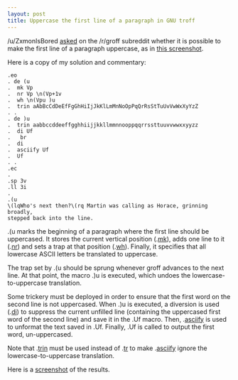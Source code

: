 ```yaml
---
layout: post
title: Uppercase the first line of a paragraph in GNU troff
---
```


/u/ZxmonIsBored [asked] on the /r/groff subreddit whether it is possible
to make the first line of a paragraph uppercase, as in [this screenshot].

[asked]: https://www.reddit.com/r/groff/comments/11f4440/is_it_possible_to_create_this_effect_in_groff/
[this screenshot]: https://i.imgur.com/Q2HmeKn.png

Here is a copy of my solution and commentary:

```
.eo
. de (u
.  mk Vp
.  nr Vp \n(Vp+1v
.  wh \n(Vpu )u
.  trin aAbBcCdDeEfFgGhHiIjJkKlLmMnNoOpPqQrRsStTuUvVwWxXyYzZ
. .
. de )u
.  trin aabbccddeeffgghhiijjkkllmmnnooppqqrrssttuuvvwwxxyyzz
.  di Uf
.   br
.  di
.  asciify Uf
.  Uf
. .
.ec
.
.sp 3v
.ll 3i
.
.(u
\(lqWho's next then?\(rq Martin was calling as Horace, grinning broadly,
stepped back into the line.
```

.(u marks the beginning of a paragraph where the first line should be uppercased. It stores the current vertical position (.[mk]), adds one line to it (.[nr]) and sets a trap at that position (.[wh]). Finally, it specifies that all lowercase ASCII letters be translated to uppercase.

The trap set by .(u should be sprung whenever groff advances to the next line. At that point, the macro .)u is executed, which undoes the lowercase-to-uppercase translation.

Some trickery must be deployed in order to ensure that the first word on the second line is not uppercased. When .)u is executed, a diversion is used (.[di]) to suppress the current unfilled line (containing the uppercased first word of the second line) and save it in the .Uf macro. Then, .[asciify] is used to unformat the text saved in .Uf. Finally, .Uf is called to output the first word, un-uppercased.

Note that .[trin] must be used instead of .[tr] to make .[asciify] ignore the lowercase-to-uppercase translation.

Here is a [screenshot](https://i.imgur.com/UW55q5n.png) of the results.

[asciify]: https://www.gnu.org/software/groff/manual/html_node/Diversions.html#index-asciify
[trin]: https://www.gnu.org/software/groff/manual/html_node/Character-Translations.html#index-trin
[tr]: https://www.gnu.org/software/groff/manual/html_node/Character-Translations.html#index-tr
[mk]: https://www.gnu.org/software/groff/manual/html_node/Page-Motions.html#index-mk
[nr]: https://www.gnu.org/software/groff/manual/html_node/Setting-Registers.html#index-nr
[wh]: https://www.gnu.org/software/groff/manual/html_node/Page-Location-Traps.html#index-wh
[di]: https://www.gnu.org/software/groff/manual/html_node/Diversions.html#index-di

